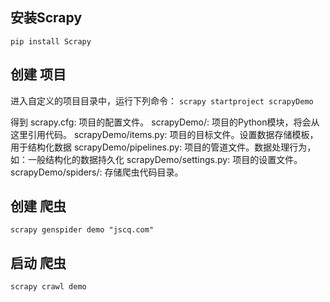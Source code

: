 ## 安装Scrapy  
 ```pip install Scrapy```

## 创建 项目 
  进入自定义的项目目录中，运行下列命令： 
  ```scrapy startproject scrapyDemo ```
  
  得到
  scrapy.cfg: 项目的配置文件。
  scrapyDemo/: 项目的Python模块，将会从这里引用代码。
  scrapyDemo/items.py: 项目的目标文件。设置数据存储模板，用于结构化数据
  scrapyDemo/pipelines.py: 项目的管道文件。数据处理行为，如：一般结构化的数据持久化
  scrapyDemo/settings.py: 项目的设置文件。
  scrapyDemo/spiders/: 存储爬虫代码目录。
## 创建 爬虫
  ```scrapy genspider demo "jscq.com"```
## 启动 爬虫
  ```scrapy crawl demo```